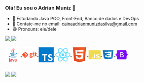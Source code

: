 ### Olá! Eu sou o Adrian Muniz 👋

- 🌱 Estudando Java POO, Front-End, Banco de dados e DevOps
- 👯 Contate-me no email: cainaadrianmunizdasilva@gmail.com
- 😄 Pronouns: ele/dele

<div>
  <a href="https://github.com/adrianmuniz">
  <img height="180em" src="https://github-readme-stats.vercel.app/api?username=adrianmuniz&show_icons=true&theme=dark&include_all_commits=true&count_private=true"/>
  <img height="180em" src="https://github-readme-stats.vercel.app/api/top-langs/?username=adrianmuniz&layout=compact&langs_count=7&theme=dark"/>
</div>
  
  <div style="display: inline_block"><br>
    <img align="center" alt="adrianmuniz-Java" height="50" width="50" src="https://github.com/devicons/devicon/blob/master/icons/java/java-original-wordmark.svg">
    <img align="center" alt="adrianmuniz-Java" height="50" width="50" src="https://github.com/devicons/devicon/blob/master/icons/git/git-plain-wordmark.svg">
    <img align="center" alt="adrianmuniz-Java" height="50" width="50" src="https://github.com/devicons/devicon/blob/master/icons/typescript/typescript-plain.svg">
    <img align="center" alt="adrianmuniz-Java" height="50" width="50" src="https://github.com/devicons/devicon/blob/master/icons/react/react-original.svg">
    <img align="center" alt="adrianmuniz-Java" height="50" width="50" src="https://github.com/devicons/devicon/blob/master/icons/html5/html5-original.svg">
    <img align="center" height="30" width="40" src="https://raw.githubusercontent.com/devicons/devicon/master/icons/javascript/javascript-plain.svg">
    <img align="center" height="30" width="40" src="https://raw.githubusercontent.com/devicons/devicon/master/icons/css3/css3-original.svg">
    <img align="center" height="30" width="40" src="https://github.com/devicons/devicon/blob/master/icons/bootstrap/bootstrap-original.svg">
</div>
  
  ##
  
  <div>
   <a href = "mailto:cainaadrianmunizdasilva@gmail.com"><img src="https://img.shields.io/badge/-Gmail-%23333?style=for-the-badge&logo=gmail&logoColor=red" target="_blank"></a>
  <a href="https://www.linkedin.com/in/adrianmuniz/" target="_blank"><img src="https://img.shields.io/badge/-LinkedIn-%230077B5?style=for-the-badge&logo=linkedin&logoColor=white" target="_blank"></a> 
  <div>  
